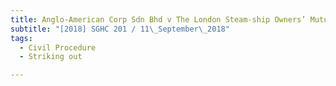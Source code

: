 ```yaml
---
title: Anglo-American Corp Sdn Bhd v The London Steam-ship Owners’ Mutual Insurance 
subtitle: "[2018] SGHC 201 / 11\_September\_2018"
tags:
  - Civil Procedure
  - Striking out

---
```


